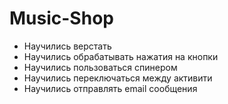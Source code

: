 # Music-Shop
- Научились верстать 
- Научились обрабатывать нажатия на кнопки
- Научились пользоваться спинером
- Научились переключаться между активити
- Научились отправлять email сообщения
